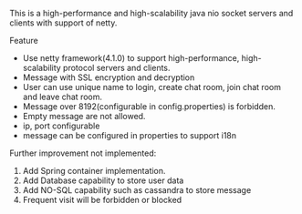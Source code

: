 This is a high-performance and high-scalability java nio socket servers and clients with support of netty.

Feature
* Use netty framework(4.1.0) to support high-performance, high-scalability protocol servers and clients.
* Message with SSL encryption and decryption
* User can use unique name to login, create chat room, join chat room and leave chat room.
* Message over 8192(configurable in config.properties) is forbidden.
* Empty message are not allowed.
* ip, port configurable
* message can be configured in properties to support i18n

Further improvement not implemented:
1. Add Spring container implementation.
2. Add Database capability to store user data
3. Add NO-SQL capability such as cassandra to store message
4. Frequent visit will be forbidden or blocked